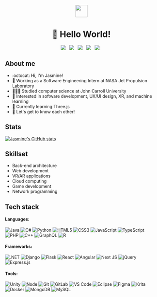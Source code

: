 <div align="center">
  <img width="40" src="https://user-images.githubusercontent.com/88569965/230680457-cdd1ec98-4d50-4489-a8e1-0dba05c7dc72.png">
  <h1>👋 Hello World!</h1>
</div>

<p align='center'>
  <a href="https://jasminehn.github.io/"><img src="https://img.shields.io/badge/website-6b12d0?style=for-the-badge&logo=About.me&logoColor=white"></a>&nbsp;&nbsp;
  <a href="https://codepen.io/jasminehn"><img src="https://img.shields.io/badge/Codepen-403B3B?style=for-the-badge&logo=codepen&logoColor=white"></a>&nbsp;&nbsp;
  <a href="https://linkedin.com/in/jasmine-nelson/"><img src="https://img.shields.io/badge/LinkedIn-0077B5?style=for-the-badge&logo=linkedin&logoColor=white"></a>&nbsp;&nbsp;
  <a href="https://instagram.com/jasoverflow/"><img src="https://img.shields.io/badge/Instagram-E1306C?style=for-the-badge&logo=instagram&logoColor=white"></a>&nbsp;&nbsp;
  <a href="https://twitter.com/JasOverFlow"><img src="https://img.shields.io/badge/Twitter-1DA1F2?style=for-the-badge&logo=twitter&logoColor=white"></a>&nbsp;&nbsp;
</p>

## About me
- :octocat: Hi, I'm Jasmine!
- 🚀 Working as a Software Engineering Intern at NASA Jet Propulsion Laboratory
- 👩🏾‍💻 Studied computer science at John Carroll University
- 👀 Interested in software development, UX/UI design, XR, and machine learning
- 🌱 Currently learning Three.js
- 💭 Let's get to know each other!

## Stats
[![Jasmine's GitHub stats](https://github-readme-stats.vercel.app/api?username=jasminehn&hide=contribs&show_icons=true&theme=radical)](https://github.com/anuraghazra/github-readme-stats)

## Skillset
- Back-end architecture
- Web development
- VR/AR applications
- Cloud computing
- Game development
- Network programming

## Tech stack
#### Languages: 
![Java](https://img.shields.io/badge/Java-ED8B00?style=for-the-badge&logo=openjdk&logoColor=white)
![C#](https://img.shields.io/badge/C%23-239120?style=for-the-badge&logo=c-sharp&logoColor=white)
![Python](https://img.shields.io/badge/Python-14354C?style=for-the-badge&logo=python&logoColor=white)
![HTML5](https://img.shields.io/badge/-HTML5-%23E44D27?style=for-the-badge&logo=html5&logoColor=ffffff)
![CSS3](https://img.shields.io/badge/-CSS3-%231572B6?style=for-the-badge&logo=css3)
![JavaScript](https://img.shields.io/badge/-JavaScript-%23F7DF1C?style=for-the-badge&logo=javascript&logoColor=000000)
![TypeScript](https://img.shields.io/badge/TypeScript-007ACC?style=for-the-badge&logo=typescript&logoColor=white)
![PHP](https://img.shields.io/badge/PHP-777BB4?style=for-the-badge&logo=php&logoColor=white)
![C++](https://img.shields.io/badge/C%2B%2B-00599C?style=for-the-badge&logo=c%2B%2B&logoColor=white)
![GraphQL](https://img.shields.io/badge/-GraphQL-E10098?style=for-the-badge&logo=graphql&logoColor=white)
![R](https://img.shields.io/badge/R-276DC3?style=for-the-badge&logo=r&logoColor=white)

#### Frameworks:
![.NET](https://img.shields.io/badge/.NET-5C2D91?style=for-the-badge&logo=.net&logoColor=white)
![Django](https://img.shields.io/badge/Django-092E20?style=for-the-badge&logo=django&logoColor=white)
![Flask](https://img.shields.io/badge/Flask-000000?style=for-the-badge&logo=flask&logoColor=white)
![React](https://img.shields.io/badge/React-20232A?style=for-the-badge&logo=react&logoColor=61DAFB)
![Angular](https://img.shields.io/badge/Angular-DD0031?style=for-the-badge&logo=angular&logoColor=white)
![Next JS](https://img.shields.io/badge/Next-black?style=for-the-badge&logo=next.js&logoColor=white)
![jQuery](https://img.shields.io/badge/jquery-%230769AD.svg?style=for-the-badge&logo=jquery&logoColor=white)
![Express.js](https://img.shields.io/badge/express.js-%23404d59.svg?style=for-the-badge&logo=express&logoColor=%2361DAFB)

#### Tools:
![Unity](https://img.shields.io/badge/Unity-100000?style=for-the-badge&logo=unity&logoColor=white)
![Node](https://img.shields.io/badge/Node.js-339933?style=for-the-badge&logo=nodedotjs&logoColor=white)
![Git](https://img.shields.io/badge/GIT-E44C30?style=for-the-badge&logo=git&logoColor=white)
![GitLab](https://img.shields.io/badge/GitLab-330F63?style=for-the-badge&logo=gitlab&logoColor=white)
![VS Code](https://img.shields.io/badge/VS_Code-0078D4?style=for-the-badge&logo=visual%20studio%20code&logoColor=white)
![Eclipse](https://img.shields.io/badge/Eclipse-2C2255?style=for-the-badge&logo=eclipse&logoColor=white)
![Figma](https://img.shields.io/badge/Figma-F24E1E?style=for-the-badge&logo=figma&logoColor=white)
![Krita](https://img.shields.io/badge/Krita-203759?style=for-the-badge&logo=krita&logoColor=EEF37B)
![Docker](https://img.shields.io/badge/docker-%230db7ed.svg?style=for-the-badge&logo=docker&logoColor=white)
![MongoDB](https://img.shields.io/badge/MongoDB-%234ea94b.svg?style=for-the-badge&logo=mongodb&logoColor=white)
![MySQL](https://img.shields.io/badge/mysql-00758F?style=for-the-badge&logo=mysql&logoColor=white)





<!---
jasminehn/jasminehn is a ✨ special ✨ repository because its `README.md` (this file) appears on your GitHub profile.
You can click the Preview link to take a look at your changes.
--->
